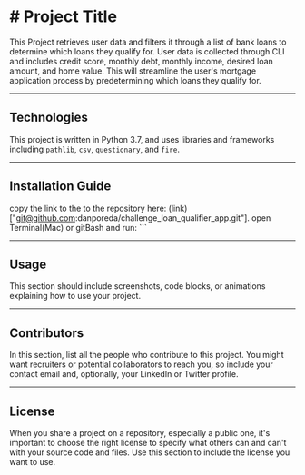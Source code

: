 # # Project Title

This Project retrieves user data and filters it through a list of bank loans to determine which loans they qualify for. User data is collected through CLI and includes credit score, monthly debt, monthly income, desired loan amount, and home value. This will streamline the user's mortgage application process by predetermining which loans they qualify for. 

---

## Technologies

This project is written in Python 3.7, and uses libraries and frameworks including `pathlib`, `csv`, `questionary`, and `fire`.

---

## Installation Guide
copy the link to the to the repository here: (link)["git@github.com:danporeda/challenge_loan_qualifier_app.git"]. 
open Terminal(Mac) or gitBash and run: ```

---

## Usage

This section should include screenshots, code blocks, or animations explaining how to use your project.

---

## Contributors

In this section, list all the people who contribute to this project. You might want recruiters or potential collaborators to reach you, so include your contact email and, optionally, your LinkedIn or Twitter profile.

---

## License

When you share a project on a repository, especially a public one, it's important to choose the right license to specify what others can and can't with your source code and files. Use this section to include the license you want to use.
